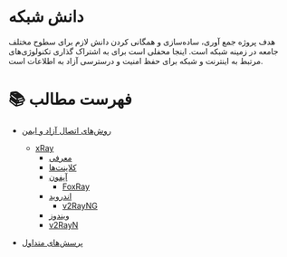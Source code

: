 # دانش شبکه

هدف پروژه جمع آوری، ساده‌سازی و همگانی کردن دانش لازم برای سطوح مختلف جامعه در زمینه شبکه است. اینجا محفلی است برای به اشتراک گذاری تکنولوژی‌های مرتبط به اینترنت و شبکه برای حفظ امنیت و درسترسی آزاد به اطلاعات است.
<p dir='rtl' align='right'>

# 📚 فهرست مطالب 
- [روش‌های اتصال آزاد و ایمن](#anti-filter)
  - [xRay](#client)
    - [معرفی](#clash)
    - [کلاینت‌ها](#serverless)
    - [آیفون](#shadowsocks-client)
      - [FoxRay](#outline-client)
    - [اندروید](#openvpn-client)
      - [v2RayNG](#cisco-anyconnect-client)
    - [ویندوز](#softether-client)
    - [v2RayN](#sstp-client)

- [پرسش‌های متداول](#anti-filter)
</p>

